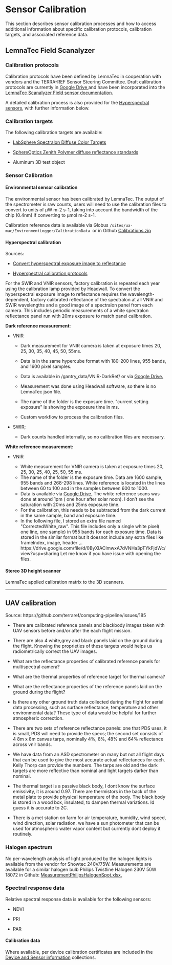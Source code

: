 # Sensor Calibration

This section describes sensor calibration processes and how to access additional information about specific  calibration protocols, calibration targets, and associated reference data.



## LemnaTec Field Scanalyzer

### Calibration protocols

Calibration protocols have been defined by LemnaTec in cooperation with vendors and the TERRA-REF Sensor Steering Committee. Draft calibration protocols are currently in [Google Drive ](https://docs.google.com/document/d/132_dkGAIQJ3cG7bQkPIkX7-RgXyWLDoQWJFDj5c-5uU/edit)and have been incorporated into the [LemnaTec Scanalyzer Field sensor documentation](https://terraref.ncsa.illinois.edu/clowder/datasets/58178ee54f0ce77b66561602).

A detailed calibration process is also provided for the [Hyperspectral sensors](https://docs.google.com/document/d/1w_zHHlrPVKsy1mnW9wrVzAU2edVqZH8i1IZa5BZxVpo/edit#heading=h.jjfbhbos05cc), with further information below.

### Calibration targets

The following calibration targets are available:

* [LabSphere Spectralon Diffuse Color Targets](https://terraref.ncsa.illinois.edu/clowder/datasets/5817c7c84f0c63f2a8ca5e6c)

* [SphereOptics Zenith Polymer diffuse reflectance standards](https://terraref.ncsa.illinois.edu/clowder/datasets/5818bb544f0c63f2a8d20963)

* Aluminum 3D test object


### Sensor Calibration

#### Environmental sensor calibration

The environmental sensor has been calibrated by LemnaTec. The output of the spectrometer is raw counts, users will need to use the calibration files to convert to units of  µW m-2 s-1, taking into account the bandwidth of the chip \(0.4nm\) if converting to µmol m-2 s-1.

Calibration reference data is available via Globus `/sites/ua-mac/EnvironmentLogger/CalibrationData `or in Github [Calibrations.zip](https://github.com/terraref/reference-data/files/250620/Calibrations.zip)

#### Hyperspectral calibration

Sources:

* [Convert hyperspectral exposure image to reflectance](https://github.com/terraref/computing-pipeline/issues/88)

* [Hyperspectral calibration protocols](https://docs.google.com/document/d/1w_zHHlrPVKsy1mnW9wrVzAU2edVqZH8i1IZa5BZxVpo)


For the SWIR and VNIR sensors, factory calibration is repeated each year using the calibration lamp provided by Headwall. 
To convert the hyperspectral exposure image to reflectance requires the wavelength-dependent, factory calibrated reflectance of the spectralon at all VNIR and SWIR wavelengths and a good image of a spectralon panel from each camera. This includes periodic measurements of a white spectralon reflectance panel run with 20ms exposure to match panel calibration.

**Dark reference measurement:**

* VNIR

  * Dark measurement for VNIR camera is taken at exposure times 20, 25, 30, 35, 40, 45, 50, 55ms.

  * Data is in the same hypercube format with 180-200 lines, 955 bands, and 1600 pixel samples.

  * Data is available in \/gantry\_data\/VNIR-DarkRef\/ or via [Google Drive.](https://drive.google.com/file/d/0B9h5V5JdLLXmSkdpTmd6QmN3dTQ/view?usp=sharing)

  * Measurement was done using Headwall software, so there is no LemnaTec json file. 
  * The name of the folder is the exposure time.   "current setting exposure" is showing the exposure time in ms.
  * Custom workflow to process the calibration files.

* SWIR;

  * Dark counts handled internally, so no calibration files are necessary.


**White reference measurement:**

* VNIR

  * White measurement for VNIR camera is taken at exposure times 20, 25, 30, 25, 40, 25, 50, 55 ms.
  * The name of the folder is the exposure time. Data are 1600 sample, 955 bands and 268-298 lines. White reference is located in the lines between 60 to 100 and in the samples between 600 to 1000.
  * Data is available via [Google Drive.](https://drive.google.com/file/d/0ByXIACImwxA7akhfLTdTS01vTTA/view?usp=sharing)
    The white reference scans was done at around 1pm \( one hour after solar noon\). I don’t see the saturation with 20ms and 25ms exposure time. 
  * For the calibration, this needs to be subtracted from the dark current in the same sample, band and exposure time.
  * In the following file, I stored an extra file named "CorrectedWhite\_raw". This file includes only a single white pixel\( one line, one sample\) in 955 bands for each exposure time. Data is stored in the similar format but it doesnot include any extra files like frameIndex, image, header ,..
    https:\/\/drive.google.com\/file\/d\/0ByXIACImwxA7dVNHa3pTYkFjdWc\/view?usp=sharing
    Let me know if you have issue with opening the files. 


#### Stereo 3D height scanner

LemnaTec applied calibration matrix to the 3D scanners.

__________________________

## UAV calibration

Source: https:\/\/github.com\/terraref\/computing-pipeline\/issues\/185

* There are calibrated reference panels and blackbody images taken with UAV sensors before and\/or after the each flight mission.

* There are also 4 white,grey and black panels laid on the ground during the flight. Knowing the proprieties of these targets would helps us radiometrically correct the UAV images.

* What are the reflectance properties of calibrated reference panels for multispectral camera?

* What are the thermal properties of reference target for thermal camera?

* What are the reflectance properties of the reference panels laid on the ground during the flight?
* Is there any other ground truth data collected during the flight for aerial data processing, such as surface reflectance, temperature and other environmental data? These type of data would be helpful for further atmospheric correction.

* There are two sets of reference reflectance panels: one that PDS uses, it is small, PDS will need to provide the specs; the second set consists of 4 8m x 8m canvas tarps, nominally 4%, 8%, 48% and 64% reflectance across vnir bands.

* We have data from an ASD spectrometer on many but not all flight days that can be used to give the most accurate actual reflectances for each. Kelly Thorp can provide the numbers. The tarps are old and the dark targets are more reflective than nominal and light targets darker than nominal.

* The thermal target is a passive black body, I dont know the surface emissivity, it is around 0.97. There are thermistors in the back of the metal plate to provide physical temperature of the body. The black body is stored in a wood box, insulated, to dampen thermal variations. Id guess it is accurate to 2C.
* There is a met station on farm for air temperature, humidity, wind speed, wind direction, solar radiation. we have a sun photometer that can be used for atmospheric water vapor content but currently dont deploy it routinely.

### Halogen spectrum

No per-wavelength analysis of light produced by the halogen lights is available from the vendor for Showtec 240V\/75W. Measurements are available for a similar halogen bulb Philips Twistline Halogen 230V 50W 18072 in Github: [MeasurementPhilipsHalogenSpot.xlsx.](https://github.com/terraref/reference-data/files/498197/MeasurementPhilipsHalogenSpot.xlsx)

### Spectral response data

Relative spectral response data is available for the following sensors:

* NDVI

* PRI
* PAR



#### Calibration data

Where available, per device calibration certificates are included in the [Device and Sensor information](https://terraref.ncsa.illinois.edu/clowder/datasets/5818bb544f0c63f2a8d20963) collections.

